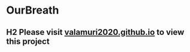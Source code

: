 # OurBreath

## H2 Please visit [valamuri2020.github.io](https://valamuri2020.github.io/) to view this project
